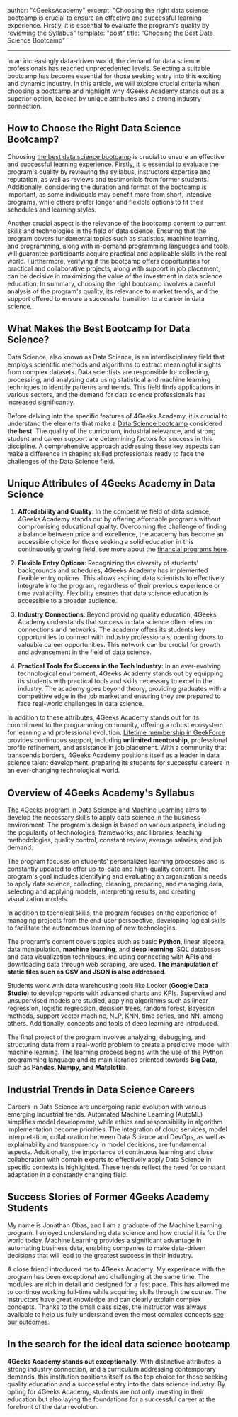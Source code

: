 author: "4GeeksAcademy"
excerpt: "Choosing the right data science bootcamp is crucial to ensure an effective and successful learning experience. Firstly, it is essential to evaluate the program's quality by reviewing the Syllabus"
template: "post"
title:  "Choosing the Best Data Science Bootcamp"

---

In an increasingly data-driven world, the demand for data science professionals has reached unprecedented levels. Selecting a suitable bootcamp has become essential for those seeking entry into this exciting and dynamic industry. In this article, we will explore crucial criteria when choosing a bootcamp and highlight why 4Geeks Academy stands out as a superior option, backed by unique attributes and a strong industry connection.

## How to Choose the Right Data Science Bootcamp?

Choosing [the best data science bootcamp](https://4geeksacademy.com/us/data-science-bootcamp/data-science-bootcamp) is crucial to ensure an effective and successful learning experience. Firstly, it is essential to evaluate the program's quality by reviewing the syllabus, instructors expertise and reputation, as well as reviews and testimonials from former students. Additionally, considering the duration and format of the bootcamp is important, as some individuals may benefit more from short, intensive programs, while others prefer longer and flexible options to fit their schedules and learning styles.

Another crucial aspect is the relevance of the bootcamp content to current skills and technologies in the field of data science. Ensuring that the program covers fundamental topics such as statistics, machine learning, and programming, along with in-demand programming languages and tools, will guarantee participants acquire practical and applicable skills in the real world. Furthermore, verifying if the bootcamp offers opportunities for practical and collaborative projects, along with support in job placement, can be decisive in maximizing the value of the investment in data science education. In summary, choosing the right bootcamp involves a careful analysis of the program's quality, its relevance to market trends, and the support offered to ensure a successful transition to a career in data science.

## What Makes the Best Bootcamp for Data Science?

Data Science, also known as Data Science, is an interdisciplinary field that employs scientific methods and algorithms to extract meaningful insights from complex datasets. Data scientists are responsible for collecting, processing, and analyzing data using statistical and machine learning techniques to identify patterns and trends. This field finds applications in various sectors, and the demand for data science professionals has increased significantly.

Before delving into the specific features of 4Geeks Academy, it is crucial to understand the elements that make a [Data Science bootcamp](https://4geeksacademy.com/us/coding-bootcamps/datascience-machine-learning) considered **the best**. The quality of the curriculum, industrial relevance, and strong student and career support are determining factors for success in this discipline. A comprehensive approach addressing these key aspects can make a difference in shaping skilled professionals ready to face the challenges of the Data Science field.

## Unique Attributes of 4Geeks Academy in Data Science

1. **Affordability and Quality**: In the competitive field of data science, 4Geeks Academy stands out by offering affordable programs without compromising educational quality. Overcoming the challenge of finding a balance between price and excellence, the academy has become an accessible choice for those seeking a solid education in this continuously growing field, see more about the [financial programs here](https://4geeksacademy.com/us/financials).

2. **Flexible Entry Options**: Recognizing the diversity of students' backgrounds and schedules, 4Geeks Academy has implemented flexible entry options. This allows aspiring data scientists to effectively integrate into the program, regardless of their previous experience or time availability. Flexibility ensures that data science education is accessible to a broader audience.

3. **Industry Connections**: Beyond providing quality education, 4Geeks Academy understands that success in data science often relies on connections and networks. The academy offers its students key opportunities to connect with industry professionals, opening doors to valuable career opportunities. This network can be crucial for growth and advancement in the field of data science.

4. **Practical Tools for Success in the Tech Industry**: In an ever-evolving technological environment, 4Geeks Academy stands out by equipping its students with practical tools and skills necessary to excel in the industry. The academy goes beyond theory, providing graduates with a competitive edge in the job market and ensuring they are prepared to face real-world challenges in data science.

In addition to these attributes, 4Geeks Academy stands out for its commitment to the programming community, offering a robust ecosystem for learning and professional evolution. [Lifetime membership in GeekForce](https://4geeksacademy.com/us/geekforce-career-support) provides continuous support, including **unlimited mentorship**, professional profile refinement, and assistance in job placement. With a community that transcends borders, 4Geeks Academy positions itself as a leader in data science talent development, preparing its students for successful careers in an ever-changing technological world.

## Overview of 4Geeks Academy's Syllabus

[The 4Geeks program in Data Science and Machine Learning](https://4geeksacademy.com/us/coding-bootcamps/datascience-machine-learning) aims to develop the necessary skills to apply data science in the business environment. The program's design is based on various aspects, including the popularity of technologies, frameworks, and libraries, teaching methodologies, quality control, constant review, average salaries, and job demand.

The program focuses on students' personalized learning processes and is constantly updated to offer up-to-date and high-quality content. The program's goal includes identifying and evaluating an organization's needs to apply data science, collecting, cleaning, preparing, and managing data, selecting and applying models, interpreting results, and creating visualization models.

In addition to technical skills, the program focuses on the experience of managing projects from the end-user perspective, developing logical skills to facilitate the autonomous learning of new technologies.

The program's content covers topics such as basic **Python**, linear algebra, data manipulation, **machine learning**, and **deep learning**. SQL databases and data visualization techniques, including connecting with **APIs** and downloading data through web scraping, are used. **The manipulation of static files such as CSV and JSON is also addressed**.

Students work with data warehousing tools like Looker (**Google Data Studio**) to develop reports with advanced charts and KPIs. Supervised and unsupervised models are studied, applying algorithms such as linear regression, logistic regression, decision trees, random forest, Bayesian methods, support vector machine, NLP, KNN, time series, and NN, among others. Additionally, concepts and tools of deep learning are introduced.

The final project of the program involves analyzing, debugging, and structuring data from a real-world problem to create a predictive model with machine learning. The learning process begins with the use of the Python programming language and its main libraries oriented towards **Big Data**, such as **Pandas, Numpy, and Matplotlib**.

## Industrial Trends in Data Science Careers

Careers in Data Science are undergoing rapid evolution with various emerging industrial trends. Automated Machine Learning (AutoML) simplifies model development, while ethics and responsibility in algorithm implementation become priorities. The integration of cloud services, model interpretation, collaboration between Data Science and DevOps, as well as explainability and transparency in model decisions, are fundamental aspects. Additionally, the importance of continuous learning and close collaboration with domain experts to effectively apply Data Science in specific contexts is highlighted. These trends reflect the need for constant adaptation in a constantly changing field.

## Success Stories of Former 4Geeks Academy Students

My name is Jonathan Obas, and I am a graduate of the Machine Learning program. I enjoyed understanding data science and how crucial it is for the world today. Machine Learning provides a significant advantage in automating business data, enabling companies to make data-driven decisions that will lead to the greatest success in their industry.

A close friend introduced me to 4Geeks Academy. My experience with the program has been exceptional and challenging at the same time. The modules are rich in detail and designed for a fast pace. This has allowed me to continue working full-time while acquiring skills through the course. The instructors have great knowledge and can clearly explain complex concepts. Thanks to the small class sizes, the instructor was always available to help us fully understand even the most complex concepts [see our outcomes](https://4geeksacademy.com/us/outcomes).

## In the search for the ideal data science bootcamp

**4Geeks Academy stands out exceptionally**. With distinctive attributes, a strong industry connection, and a curriculum addressing contemporary demands, this institution positions itself as the top choice for those seeking quality education and a successful entry into the data science industry. By opting for 4Geeks Academy, students are not only investing in their education but also laying the foundations for a successful career at the forefront of the data revolution.

<call-to-action button_text="Enroll now" button_link="https://4geeksacademy.com/us/coding-bootcamps/datascience-machine-learning" background="rgba(0, 151, 205, 0.15)" title="Become a Machine Learning Engineer" text="Join  a Machine Learning Engineer bootcamp and become one of the highest paid professionals"></call-to-action>
